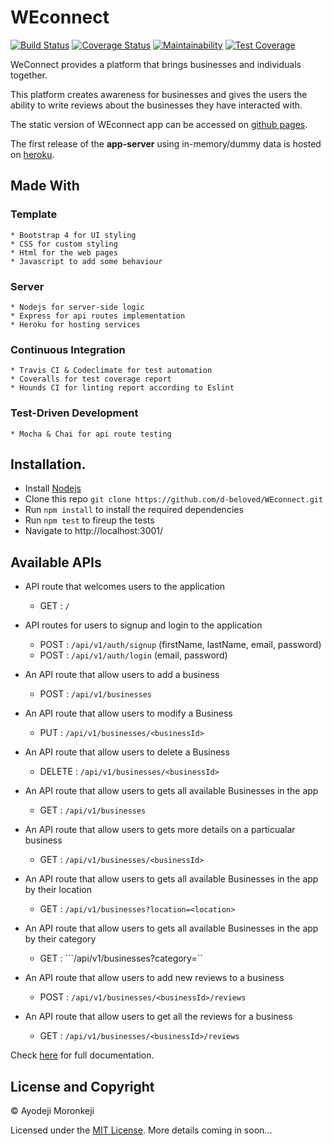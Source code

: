 # WEconnect
[![Build Status](https://travis-ci.org/d-beloved/WEconnect.svg?branch=development)](https://travis-ci.org/d-beloved/WEconnect)
[![Coverage Status](https://coveralls.io/repos/github/d-beloved/WEconnect/badge.svg?branch=development)](https://coveralls.io/github/d-beloved/WEconnect?branch=development)
[![Maintainability](https://api.codeclimate.com/v1/badges/81369faf28a735ae202b/maintainability)](https://codeclimate.com/github/d-beloved/WEconnect/maintainability)
[![Test Coverage](https://api.codeclimate.com/v1/badges/81369faf28a735ae202b/test_coverage)](https://codeclimate.com/github/d-beloved/WEconnect/test_coverage)

WeConnect provides a platform that brings businesses and individuals together.

This platform creates awareness for businesses and gives the users the ability to write reviews about the
businesses they have interacted with.

The static version of WEconnect app can be accessed on [github pages](https://d-beloved.github.io/WEconnect/template).

The first release of the **app-server** using in-memory/dummy data is hosted on [heroku](https://ayo-weconnect-dummy.herokuapp.com/api/v1).

## Made With
  ### Template
    * Bootstrap 4 for UI styling
    * CSS for custom styling
    * Html for the web pages
    * Javascript to add some behaviour

 ### Server
    * Nodejs for server-side logic
    * Express for api routes implementation
    * Heroku for hosting services

  ### Continuous Integration
    * Travis CI & Codeclimate for test automation
    * Coveralls for test coverage report
    * Hounds CI for linting report according to Eslint
  
  ### Test-Driven Development
    * Mocha & Chai for api route testing
  
## Installation.
  * Install [Nodejs](https://nodejs.org/en/download/)
  * Clone this repo ``` git clone https://github.com/d-beloved/WEconnect.git ```
  * Run ```npm install``` to install the required dependencies
  * Run ```npm test``` to fireup the tests
  * Navigate to http://localhost:3001/


## Available APIs
- API route that welcomes users to the application
  * GET : ```/```

- API routes for users to signup and login to the application
  * POST : ```/api/v1/auth/signup```  (firstName, lastName, email, password)
  * POST : ```/api/v1/auth/login``` (email, password)

- An API route that allow users to add a business
  * POST : ```/api/v1/businesses```

- An API route that allow users to modify a Business
  * PUT : ```/api/v1/businesses/<businessId>```

- An API route that allow users to delete a Business
  * DELETE : ```/api/v1/businesses/<businessId>```

- An API route that allow users to gets all available Businesses in the app
  * GET : ```/api/v1/businesses```

- An API route that allow users to gets more details on a particualar business
  * GET : ```/api/v1/businesses/<businessId>```

- An API route that allow users to gets all available Businesses in the app by their location
  * GET : ```/api/v1/businesses?location=<location>```

- An API route that allow users to gets all available Businesses in the app by their category
  * GET : ```/api/v1/businesses?category=<category>``

- An API route that allow users to add new reviews to a business
  * POST : ```/api/v1/businesses/<businessId>/reviews```

- An API route that allow users to get all the reviews for a business
  * GET : ```/api/v1/businesses/<businessId>/reviews```


Check [here](https://ayo-weconnect-dummy.herokuapp.com/api-docs) for full documentation.

## License and Copyright
&copy; Ayodeji Moronkeji

Licensed under the [MIT License](LICENSE).
More details coming in soon...